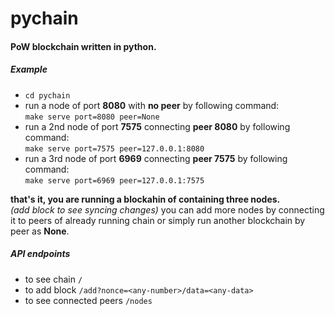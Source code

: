 # pychain

#### PoW blockchain written in python.

##### Example
- `cd pychain`
- run a node of port **8080** with **no peer** by following command:<br>
`make serve port=8080 peer=None`
- run a 2nd node of port **7575** connecting **peer 8080** by following command:<br>
`make serve port=7575 peer=127.0.0.1:8080`
- run a 3rd node of port **6969** connecting **peer 7575** by following command:<br>
`make serve port=6969 peer=127.0.0.1:7575`

**that's it, you are running a blockahin of containing three nodes.**<br>
*(add block to see syncing changes)*
you can add more nodes by connecting it to peers of already running chain or simply run another blockchain by peer as **None**.

##### API endpoints
- to see chain `/`
- to add block `/add?nonce=<any-number>/data=<any-data>`
- to see connected peers `/nodes`
